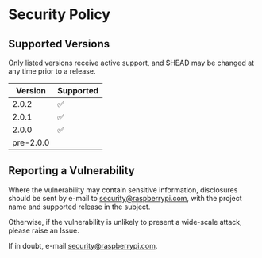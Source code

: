 # Security Policy

## Supported Versions

Only listed versions receive active support, and $HEAD may be changed at any time prior to a release.

| Version | Supported          |
| ------- | ------------------ |
| 2.0.2   | ✅ |
| 2.0.1   | ✅ |
| 2.0.0   | ✅ |
| pre-2.0.0 |  |

## Reporting a Vulnerability

Where the vulnerability may contain sensitive information, disclosures should be sent by e-mail to security@raspberrypi.com, with the project name and supported release in the subject.

Otherwise, if the vulnerability is unlikely to present a wide-scale attack, please raise an Issue.

If in doubt, e-mail security@raspberrypi.com.
